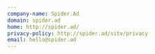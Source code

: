 ```yaml
---
company-name: Spider.Ad
domain: spider.ad
home: http://spider.ad/
privacy-policy: http://spider.ad/site/privacy
email: hello@spider.ad
---
```




